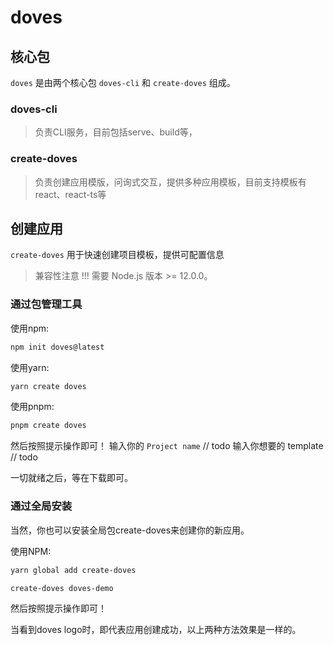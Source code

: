 # doves


## 核心包

`doves` 是由两个核心包 `doves-cli` 和 `create-doves` 组成。

### doves-cli

> 负责CLI服务，目前包括serve、build等，

### create-doves

> 负责创建应用模版，问询式交互，提供多种应用模板，目前支持模板有react、react-ts等

## 创建应用

`create-doves` 用于快速创建项目模板，提供可配置信息

> 兼容性注意 !!!
 需要 Node.js 版本 >= 12.0.0。


### 通过包管理工具

使用npm:
```bash
npm init doves@latest
```

使用yarn:
```bash
yarn create doves
```

使用pnpm:
```bash
pnpm create doves
```
然后按照提示操作即可！
输入你的 `Project name`
// todo
输入你想要的 template
// todo


一切就绪之后，等在下载即可。

### 通过全局安装

当然，你也可以安装全局包create-doves来创建你的新应用。



使用NPM:
```bash
yarn global add create-doves

create-doves doves-demo
```

然后按照提示操作即可！

当看到doves logo时，即代表应用创建成功，以上两种方法效果是一样的。

